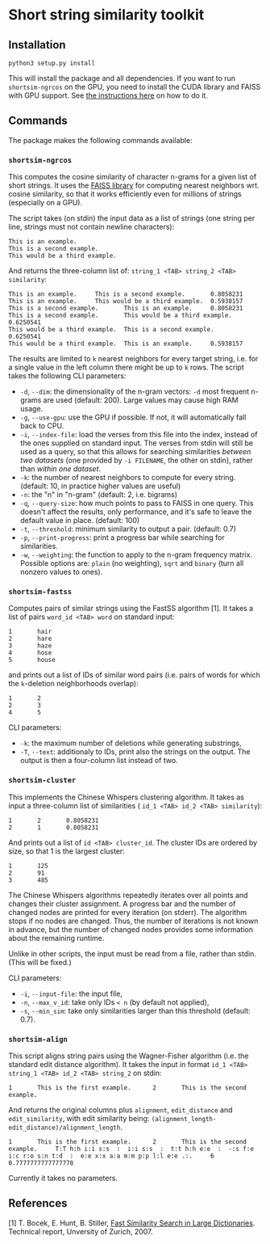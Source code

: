 # Short string similarity toolkit

## Installation

```
python3 setup.py install
```

This will install the package and all dependencies. If you want to run
`shortsim-ngrcos` on the GPU, you need to install the CUDA library and FAISS
with GPU support. See
[the instructions here](https://github.com/facebookresearch/faiss/blob/master/INSTALL.md#install-via-conda)
on how to do it.

## Commands

The package makes the following commands available:

### `shortsim-ngrcos`

This computes the cosine similarity of character n-grams for a given list
of short strings. It uses the
[FAISS library](https://github.com/facebookresearch/faiss/) for computing
nearest neighbors wrt. cosine similarity, so that it works efficiently even
for millions of strings (especially on a GPU).

The script takes (on stdin) the input data as a list of strings
(one string per line, strings must not contain newline characters):

```
This is an example.
This is a second example.
This would be a third example.
```

And returns the three-column list of: `string_1 <TAB> string_2 <TAB> similarity`:

```
This is an example.     This is a second example.       0.8058231
This is an example.     This would be a third example.  0.5938157
This is a second example.       This is an example.     0.8058231
This is a second example.       This would be a third example.  0.6250541
This would be a third example.  This is a second example.       0.6250541
This would be a third example.  This is an example.     0.5938157
```

The results are limited to `k` nearest neighbors for every target string,
i.e. for a single value in the left column there might be up to `k` rows. The
script takes the following CLI parameters:

* `-d`, `--dim`: the dimensionality of the n-gram vectors: `-d` most frequent
n-grams are used (default: 200). Large values may cause high RAM usage.
* `-g`, `--use-gpu`: use the GPU if possible. If not, it will automatically
fall back to CPU.
* `-i`, `--index-file`: load the verses from this file into the index,
instead of the ones supplied on standard input. The verses from stdin will
still be used as a query, so that this allows for searching similarities
*between two datasets* (one provided by `-i FILENAME`, the other on stdin),
rather than *within one dataset*.
* `-k`: the number of nearest neighbors to compute for every string. (default:
10, in practice higher values are useful)
* `-n`: the "n" in "n-gram" (default: 2, i.e. bigrams)
* `-q`, `--query-size`: how much points to pass to FAISS in one query. This
doesn't affect the results, only performance, and it's safe to leave the
default value in place. (default: 100)
* `-t`, `--threshold`: minimum similarity to output a pair. (default: 0.7)
* `-p`, `--print-progress`: print a progress bar while searching for
similarities.
* `-w`, `--weighting`: the function to apply to the n-gram frequency matrix.
Possible options are: `plain` (no weighting), `sqrt` and `binary` (turn all 
nonzero values to ones).

### `shortsim-fastss`

Computes pairs of similar strings using the FastSS algorithm [1]. It takes a 
list of pairs `word_id <TAB> word` on standard input:
```
1       hair
2       hare
3       haze
4       hose
5       house
```

and prints out a list of IDs of similar word pairs (i.e. pairs of words for 
which the `k`-deletion neighborhoods overlap):
```
1       2
2       3
4       5
```

CLI parameters:
* `-k`: the maximum number of deletions while generating substrings,
* `-T`, `--text`: additionaly to IDs, print also the strings on the output. The
output is then a four-column list instead of two.

### `shortsim-cluster`

This implements the Chinese Whispers clustering algorithm. It takes as input
a three-column list of similarities ( `id_1 <TAB> id_2 <TAB> similarity`):

```
1       2       0.8058231
2       1       0.8058231
```

And prints out a list of `id <TAB> cluster_id`. The cluster IDs are ordered
by size, so that 1 is the largest cluster:

```
1       125
2       91
3       485
```

The Chinese Whispers algorithms repeatedly iterates over all points and
changes their cluster assignment. A progress bar and the number of changed
nodes are printed for every iteration (on stderr). The algorithm stops if no
nodes are changed. Thus, the number of iterations is not known in advance,
but the number of changed nodes provides some information about the remaining
runtime.

Unlike in other scripts, the input must be read from a file, rather than
stdin. (This will be fixed.)

CLI parameters:

* `-i`, `--input-file`: the input file,
* `-n`, `--max_v_id`: take only IDs `< n` (by default not applied),
* `-s`, `--min_sim`: take only similarities larger than this threshold
(default: 0.7).

### `shortsim-align`

This script aligns string pairs using the Wagner-Fisher algorithm (i.e. the
standard edit distance algorithm). It takes the input in format
`id_1 <TAB> string_1 <TAB> id_2 <TAB> string_2` on stdin:

```
1       This is the first example.      2       This is the second example.
```

And returns the original columns plus `alignment`,
`edit_distance` and `edit_similarity`, with edit similarity being:
`(alignment_length-edit_distance)/alignment_length`.

```
1       This is the first example.      2       This is the second example.     T:T h:h i:i s:s  :  i:i s:s  :  t:t h:h e:e  :  -:s f:e i:c r:o s:n t:d  :  e:e x:x a:a m:m p:p l:l e:e .:.     6       0.7777777777777778
```

Currently it takes no parameters.

## References

[1] T. Bocek, E. Hunt, B. Stiller,
[Fast Similarity Search in Large Dictionaries](https://fastss.csg.uzh.ch/ifi-2007.02.pdf).
Technical report, Unversity of Zurich, 2007.
